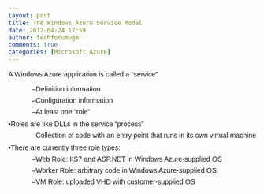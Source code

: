 ```yaml
---
layout: post
title: The Windows Azure Service Model
date: 2012-04-24 17:59
author: techforumugm
comments: true
categories: [Microsoft Azure]
---
```

<span style="font-family:Verdana, sans-serif;">A Windows Azure application is called a “service”</span><br /><div class="O1" style="direction:ltr;line-height:120%;margin-bottom:0;margin-left:.81in;margin-top:4.8pt;text-align:left;text-indent:-.31in;unicode-bidi:embed;vertical-align:baseline;"><span style="font-family:Verdana, sans-serif;">–Definition information</span></div><div class="O1" style="direction:ltr;line-height:120%;margin-bottom:0;margin-left:.81in;margin-top:4.8pt;text-align:left;text-indent:-.31in;unicode-bidi:embed;vertical-align:baseline;"><span style="font-family:Verdana, sans-serif;">–Configuration information</span></div><div class="O1" style="direction:ltr;line-height:120%;margin-bottom:0;margin-left:.81in;margin-top:4.8pt;text-align:left;text-indent:-.31in;unicode-bidi:embed;vertical-align:baseline;"><span style="font-family:Verdana, sans-serif;">–At least one “role”</span></div><div style="direction:ltr;line-height:120%;margin-bottom:0;margin-left:.38in;margin-top:5.76pt;text-align:left;text-indent:-.38in;unicode-bidi:embed;vertical-align:baseline;"><span style="font-family:Verdana, sans-serif;">•Roles are like DLLs in the service “process”</span></div><div class="O1" style="direction:ltr;line-height:120%;margin-bottom:0;margin-left:.81in;margin-top:4.8pt;text-align:left;text-indent:-.31in;unicode-bidi:embed;vertical-align:baseline;"><span style="font-family:Verdana, sans-serif;">–Collection of code with an entry point that runs in its own virtual machine</span></div><div style="direction:ltr;line-height:120%;margin-bottom:0;margin-left:.38in;margin-top:5.76pt;text-align:left;text-indent:-.38in;unicode-bidi:embed;vertical-align:baseline;"><span style="font-family:Verdana, sans-serif;">•There are currently three role types:</span></div><div class="O1" style="direction:ltr;line-height:120%;margin-bottom:0;margin-left:.81in;margin-top:4.8pt;text-align:left;text-indent:-.31in;unicode-bidi:embed;vertical-align:baseline;"><span style="font-family:Verdana, sans-serif;">–Web Role: IIS7 and ASP.NET in Windows Azure-supplied OS</span></div><div class="O1" style="direction:ltr;line-height:120%;margin-bottom:0;margin-left:.81in;margin-top:4.8pt;text-align:left;text-indent:-.31in;unicode-bidi:embed;vertical-align:baseline;"><span style="font-family:Verdana, sans-serif;">–Worker Role: arbitrary code in Windows Azure-supplied OS</span></div><div class="O1" style="direction:ltr;line-height:120%;margin-bottom:0;margin-left:.81in;margin-top:4.8pt;text-align:left;text-indent:-.31in;unicode-bidi:embed;vertical-align:baseline;"><span style="font-family:Verdana, sans-serif;">–VM Role: uploaded VHD with customer-supplied OS</span></div>
